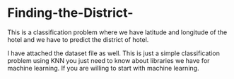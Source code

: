 # Finding-the-District-
This is a classification problem where we have latitude and longitude of the hotel and we have to predict the district of hotel.

I have attached the dataset file as well.
This is just a simple classification problem using KNN you just need to know about libraries we have for machine learning.
If you are willing to start with machine learning.

